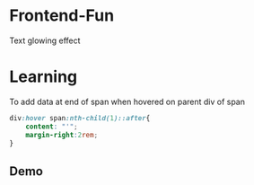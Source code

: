 # Frontend-Fun
Text glowing effect

# Learning

To add data at end of span when hovered on parent div of span
```css
div:hover span:nth-child(1)::after{
    content: "'";
    margin-right:2rem;
}
```

## Demo

